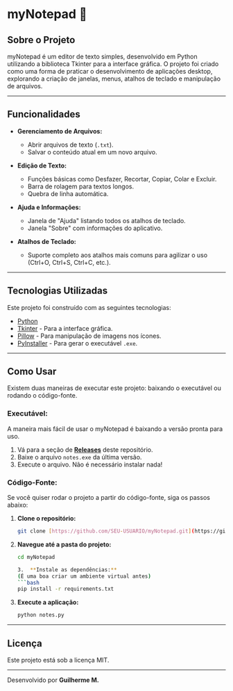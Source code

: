 # myNotepad 📝

## Sobre o Projeto

myNotepad é um editor de texto simples, desenvolvido em Python utilizando a biblioteca Tkinter para a interface gráfica. O projeto foi criado como uma forma de praticar o desenvolvimento de aplicações desktop, explorando a criação de janelas, menus, atalhos de teclado e manipulação de arquivos.

---

## Funcionalidades

-   **Gerenciamento de Arquivos:**
    -   Abrir arquivos de texto (`.txt`).
    -   Salvar o conteúdo atual em um novo arquivo.

-   **Edição de Texto:**
    -   Funções básicas como Desfazer, Recortar, Copiar, Colar e Excluir.
    -   Barra de rolagem para textos longos.
    -   Quebra de linha automática.

-   **Ajuda e Informações:**
    -   Janela de "Ajuda" listando todos os atalhos de teclado.
    -   Janela "Sobre" com informações do aplicativo.

-   **Atalhos de Teclado:**
    -   Suporte completo aos atalhos mais comuns para agilizar o uso (Ctrl+O, Ctrl+S, Ctrl+C, etc.).

---

## Tecnologias Utilizadas

Este projeto foi construído com as seguintes tecnologias:

-   [Python](https://www.python.org/)
-   [Tkinter](https://docs.python.org/3/library/tkinter.html) - Para a interface gráfica.
-   [Pillow](https://python-pillow.org/) - Para manipulação de imagens nos ícones.
-   [PyInstaller](https://pyinstaller.org/en/stable/) - Para gerar o executável `.exe`.

---

## Como Usar

Existem duas maneiras de executar este projeto: baixando o executável ou rodando o código-fonte.

### Executável:

A maneira mais fácil de usar o myNotepad é baixando a versão pronta para uso.

1.  Vá para a seção de [**Releases**](https://github.com/SEU-USUARIO/myNotepad/releases) deste repositório.
2.  Baixe o arquivo `notes.exe` da última versão.
3.  Execute o arquivo. Não é necessário instalar nada!

### Código-Fonte:

Se você quiser rodar o projeto a partir do código-fonte, siga os passos abaixo:

1.  **Clone o repositório:**
    ```bash
    git clone [https://github.com/SEU-USUARIO/myNotepad.git](https://github.com/SEU-USUARIO/myNotepad.git)
    ```

2.  **Navegue até a pasta do projeto:**
    ```bash
    cd myNotepad

    3.  **Instale as dependências:**
    (É uma boa criar um ambiente virtual antes)
    ```bash
    pip install -r requirements.txt
    ```

4.  **Execute a aplicação:**
    ```bash
    python notes.py
    ```

---

## Licença

Este projeto está sob a licença MIT.

---

Desenvolvido por **Guilherme M.**
